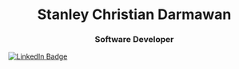<h1 align="center">Stanley Christian Darmawan</h1>
<h3 align="center">Software Developer</h3>

[![LinkedIn Badge](https://img.shields.io/badge/LinkedIn-Profile-informational?style=flat&logo=linkedin&logoColor=white&color=0D76A8)](https://www.linkedin.com/in/stanley-christian-darmawan-79a303205/)

